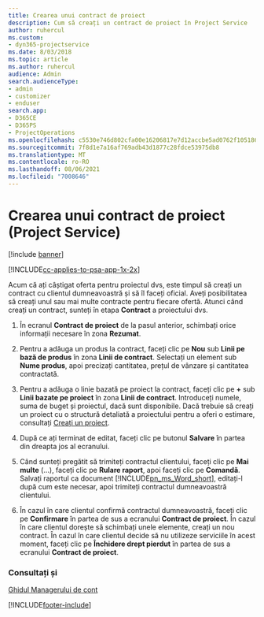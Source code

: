 ```yaml
---
title: Crearea unui contract de proiect
description: Cum să creați un contract de proiect în Project Service
author: ruhercul
ms.custom:
- dyn365-projectservice
ms.date: 8/03/2018
ms.topic: article
ms.author: ruhercul
audience: Admin
search.audienceType:
- admin
- customizer
- enduser
search.app:
- D365CE
- D365PS
- ProjectOperations
ms.openlocfilehash: c5530e746d802cfa00e16206817e7d12accbe5ad0762f1051869f1ca35397222
ms.sourcegitcommit: 7f8d1e7a16af769adb43d1877c28fdce53975db8
ms.translationtype: MT
ms.contentlocale: ro-RO
ms.lasthandoff: 08/06/2021
ms.locfileid: "7008646"
---
```

# <a name="create-a-project-contract-project-service"></a>Crearea unui contract de proiect (Project Service)

[!include [banner](../includes/psa-now-project-operations.md)]

[!INCLUDE[cc-applies-to-psa-app-1x-2x](../includes/cc-applies-to-psa-app-1x-2x.md)]

Acum că ați câștigat oferta pentru proiectul dvs, este timpul să creați un contract cu clientul dumneavoastră și să îl faceți oficial. Aveți posibilitatea să creați unul sau mai multe contracte pentru fiecare ofertă. Atunci când creați un contract, sunteți în etapa **Contract** a proiectului dvs.  
  
1. În ecranul **Contract de proiect** de la pasul anterior, schimbați orice informații necesare în zona **Rezumat**.  
  
2. Pentru a adăuga un produs la contract, faceți clic pe **Nou** sub **Linii pe bază de produs** în zona **Linii de contract**. Selectați un element sub **Nume produs**, apoi precizați cantitatea, prețul de vânzare și cantitatea contractată.  
  
3. Pentru a adăuga o linie bazată pe proiect la contract, faceți clic pe **+** sub **Linii bazate pe proiect** în zona **Linii de contract**. Introduceți numele, suma de buget și proiectul, dacă sunt disponibile. Dacă trebuie să creați un proiect cu o structură detaliată a proiectului pentru a oferi o estimare, consultați [Creați un proiect](../psa/create-project.md).  
  
4. După ce ați terminat de editat, faceți clic pe butonul **Salvare** în partea din dreapta jos al ecranului.  
  
5. Când sunteți pregătit să trimiteți contractul clientului, faceți clic pe **Mai multe** (...), faceți clic pe **Rulare raport**, apoi faceți clic pe **Comandă**. Salvați raportul ca document [!INCLUDE[pn_ms_Word_short](../includes/pn-ms-word-short.md)], editați-l după cum este necesar, apoi trimiteți contractul dumneavoastră clientului.  
  
6. În cazul în care clientul confirmă contractul dumneavoastră, faceți clic pe **Confirmare** în partea de sus a ecranului **Contract de proiect**. În cazul în care clientul dorește să schimbați unele elemente, creați un nou contract. În cazul în care clientul decide să nu utilizeze serviciile în acest moment, faceți clic pe **Închidere drept pierdut** în partea de sus a ecranului **Contract de proiect**.  
  
### <a name="see-also"></a>Consultați și  
 [Ghidul Managerului de cont](../psa/account-manager-guide.md)


[!INCLUDE[footer-include](../includes/footer-banner.md)]
